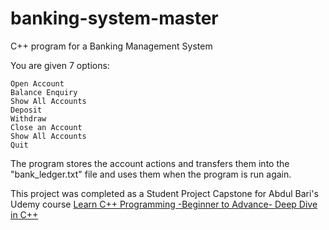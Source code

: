 # banking-system-master
 C++ program for a Banking Management System
 

You are given 7 options:

    Open Account
    Balance Enquiry
    Show All Accounts
    Deposit
    Withdraw
    Close an Account
    Show All Accounts
    Quit

The program stores the account actions and transfers them into the "bank_ledger.txt" file and uses them when the program is run again.



This project was completed as a Student Project Capstone for Abdul Bari's Udemy course [ Learn C++ Programming -Beginner to Advance- Deep Dive in C++ ](https://www.udemy.com/course/cpp-deep-dive/)
